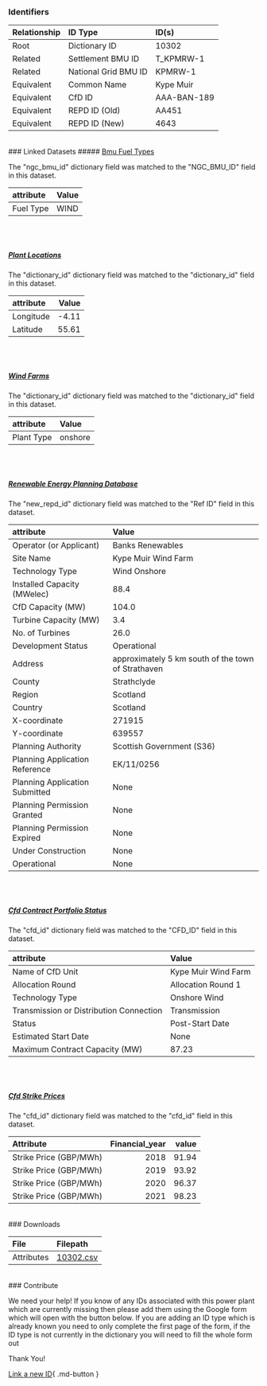 ### Identifiers

| Relationship   | ID Type              | ID(s)       |
|:---------------|:---------------------|:------------|
| Root           | Dictionary ID        | 10302       |
| Related        | Settlement BMU ID    | T_KPMRW-1   |
| Related        | National Grid BMU ID | KPMRW-1     |
| Equivalent     | Common Name          | Kype Muir   |
| Equivalent     | CfD ID               | AAA-BAN-189 |
| Equivalent     | REPD ID (Old)        | AA451       |
| Equivalent     | REPD ID (New)        | 4643        |

<br>
### Linked Datasets
##### <a href="https://osuked.github.io/Power-Station-Dictionary/datasets/bmu-fuel-types">Bmu Fuel Types</a>



The "ngc_bmu_id" dictionary field was matched to the "NGC_BMU_ID" field in this dataset.

| attribute   | Value   |
|:------------|:--------|
| Fuel Type   | WIND    |

<br><br>
##### <a href="https://osuked.github.io/Power-Station-Dictionary/datasets/plant-locations">Plant Locations</a>



The "dictionary_id" dictionary field was matched to the "dictionary_id" field in this dataset.

| attribute   |   Value |
|:------------|--------:|
| Longitude   |   -4.11 |
| Latitude    |   55.61 |

<br><br>
##### <a href="https://osuked.github.io/Power-Station-Dictionary/datasets/wind-farms">Wind Farms</a>



The "dictionary_id" dictionary field was matched to the "dictionary_id" field in this dataset.

| attribute   | Value   |
|:------------|:--------|
| Plant Type  | onshore |

<br><br>
##### <a href="https://osuked.github.io/Power-Station-Dictionary/datasets/renewable-energy-planning-database">Renewable Energy Planning Database</a>



The "new_repd_id" dictionary field was matched to the "Ref ID" field in this dataset.

| attribute                      | Value                                              |
|:-------------------------------|:---------------------------------------------------|
| Operator (or Applicant)        | Banks Renewables                                   |
| Site Name                      | Kype Muir Wind Farm                                |
| Technology Type                | Wind Onshore                                       |
| Installed Capacity (MWelec)    | 88.4                                               |
| CfD Capacity (MW)              | 104.0                                              |
| Turbine Capacity (MW)          | 3.4                                                |
| No. of Turbines                | 26.0                                               |
| Development Status             | Operational                                        |
| Address                        | approximately 5 km south of the town of Strathaven |
| County                         | Strathclyde                                        |
| Region                         | Scotland                                           |
| Country                        | Scotland                                           |
| X-coordinate                   | 271915                                             |
| Y-coordinate                   | 639557                                             |
| Planning Authority             | Scottish Government (S36)                          |
| Planning Application Reference | EK/11/0256                                         |
| Planning Application Submitted | None                                               |
| Planning Permission Granted    | None                                               |
| Planning Permission Expired    | None                                               |
| Under Construction             | None                                               |
| Operational                    | None                                               |

<br><br>
##### <a href="https://osuked.github.io/Power-Station-Dictionary/datasets/cfd-contract-portfolio-status">Cfd Contract Portfolio Status</a>



The "cfd_id" dictionary field was matched to the "CFD_ID" field in this dataset.

| attribute                               | Value               |
|:----------------------------------------|:--------------------|
| Name of CfD Unit                        | Kype Muir Wind Farm |
| Allocation Round                        | Allocation Round 1  |
| Technology Type                         | Onshore Wind        |
| Transmission or Distribution Connection | Transmission        |
| Status                                  | Post-Start Date     |
| Estimated Start Date                    | None                |
| Maximum Contract Capacity (MW)          | 87.23               |

<br><br>
##### <a href="https://osuked.github.io/Power-Station-Dictionary/datasets/cfd-strike-prices">Cfd Strike Prices</a>



The "cfd_id" dictionary field was matched to the "cfd_id" field in this dataset.

| Attribute              |   Financial_year |   value |
|:-----------------------|-----------------:|--------:|
| Strike Price (GBP/MWh) |             2018 |   91.94 |
| Strike Price (GBP/MWh) |             2019 |   93.92 |
| Strike Price (GBP/MWh) |             2020 |   96.37 |
| Strike Price (GBP/MWh) |             2021 |   98.23 |


<br>
### Downloads


| File       | Filepath                                                                              |
|:-----------|:--------------------------------------------------------------------------------------|
| Attributes | [10302.csv](https://osuked.github.io/Power-Station-Dictionary/object_attrs/10302.csv) |


<br>
### Contribute

We need your help! If you know of any IDs associated with this power plant which are currently missing then please add them using the Google form which will open with the button below. If you are adding an ID type which is already known you need to only complete the first page of the form, if the ID type is not currently in the dictionary you will need to fill the whole form out

Thank You!

[Link a new ID](https://docs.google.com/forms/d/e/1FAIpQLSc5jRsQ7NgiLLXbwo9PUdwTQyuqbRwThltG56-o6NVSe7E_nw/viewform?usp=pp_url&entry.251912331=10302){ .md-button }